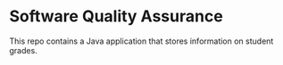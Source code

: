 # Software Quality Assurance


This repo contains a Java application that stores information on student grades.



